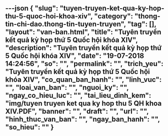 ---json
{
    "slug": "tuyen-truyen-ket-qua-ky-hop-thu-5-quoc-hoi-khoa-xiv",
    "category": "thong-tin-chi-dao.thong-tin-tuyen-truyen",
    "tag": [],
    "layout": "van-ban.html",
    "title": "Tuyên truyền kết quả kỳ họp thứ 5 Quốc hội khóa XIV",
    "description": "Tuyên truyền kết quả kỳ họp thứ 5 Quốc hội khóa XIV",
    "date": "19-07-2018 14:24:56",
    "so": "",
    "permalink": "",
    "trich_yeu": "Tuyên truyền kết quả kỳ họp thứ 5 Quốc hội khóa XIV",
    "co_quan_ban_hanh": "",
    "linh_vuc": "",
    "loai_van_ban": "",
    "nguoi_ky": "",
    "ngay_co_hieu_luc": "",
    "tai_lieu_dinh_kem": "img/tuyen truyen ket qua ky hop thu 5 QH khoa XIV.PDF",
    "banner": "",
    "draft": "",
    "url": "",
    "hinh_thuc_van_ban": "",
    "ngay_ban_hanh": "",
    "so_hieu": ""
}
---
